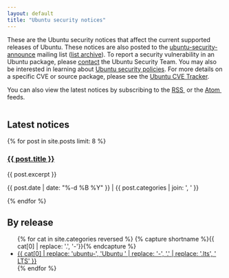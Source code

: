 ```yaml
---
layout: default
title: "Ubuntu security notices"
---
```


<section class="p-strip is-deep u-image-position">
  <div class="row">
    <div class="col-8">
      <p>These are the Ubuntu security notices that affect the current supported releases of Ubuntu. These notices are also posted to the <a href="https://lists.ubuntu.com/mailman/listinfo/ubuntu-security-announce">ubuntu-security-announce</a> mailing list (<a href="https://lists.ubuntu.com/archives/ubuntu-security-announce/">list archive</a>). To report a security vulnerability in an Ubuntu package, please <a href="https://wiki.ubuntu.com/SecurityTeam/FAQ#Contact">contact</a> the Ubuntu Security Team. You may also be interested in learning about <a href="https://wiki.ubuntu.com/SecurityTeam/Policies">Ubuntu security policies</a>. For more details on a specific CVE or source package, please see the <a href="http://people.canonical.com/~ubuntu-security/cve/">Ubuntu CVE Tracker</a>.</p>
      <p>You can also view the latest notices by subscribing to the <a href="/usn/rss.xml">RSS <img src="https://assets.ubuntu.com/v1/f727d471-feed.png" alt=""></a> or the <a href="/usn/atom.xml">Atom <img src="https://assets.ubuntu.com/v1/f727d471-feed.png" alt=""></a> feeds.</p>
    </div>
    <div class="col-4">
      <div style="overflow: hidden;">
        <img class="u-image-position--top u-hidden--small" src="{{ site.assets_path }}99d49a7d-padlock-chain.png" alt="" style="top: -65%; z-index: -1;" />
      </div>
    </div>
  </div>
</section>

<section class="p-strip--light">
  <div class="row">
    <div class="col-8">
      <h2>Latest notices</h2>
      <!-- eight main stories -->
      {% for post in site.posts limit: 8 %}
      <h3 class="p-heading--four"><a href="{{ post.url | prepend: site.baseurl }}">{{ post.title }}</a></h3>
      {{ post.excerpt }}
      <p>{{ post.date | date: "%-d %B %Y" }} | {{ post.categories | join: ', ' }}</p>
      {% endfor %}
      <!-- /end eight main stories -->
    </div>
    <div class="col-4 prefix-1">
      <h2 class="p-heading--three">By release</h2>
      <ul class="p-list">
        {% for cat in site.categories reversed %}
        {% capture shortname %}{{ cat[0] | replace: '.', '-'}}{% endcapture %}
        <li class="p-list__item is-ticked"><a href='/archives/{{ shortname }}'>{{ cat[0] | replace: 'ubuntu-', 'Ubuntu ' | replace: '-', '.' | replace: '.lts', ' LTS' }}</a></li>
        {% endfor %}
      </ul>
    </div>
  </div>
</section>
